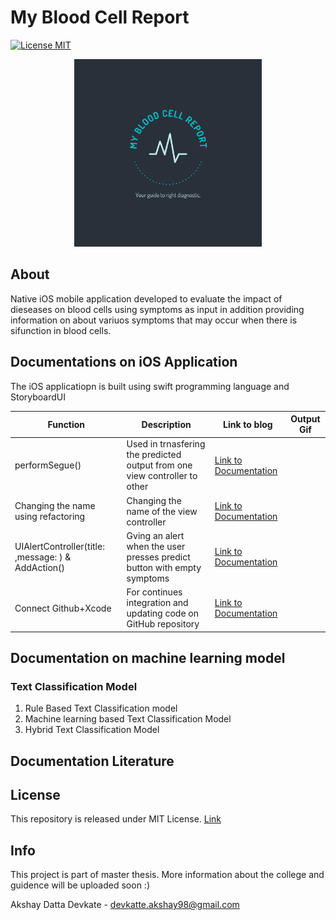 # My Blood Cell Report 
[![License MIT](https://img.shields.io/badge/contributions-welcome-brightgreen.svg?style=flat)](https://github.com/dwyl/esta/issues)




<p align="center">
  <img width="300" height="300" src="https://github.com/AkshayDevkate/CoreML/blob/main/Final/Final/Assets.xcassets/App%20icon.imageset/applogo.png">
</p>



## About
Native iOS mobile application developed to evaluate the impact of dieseases on blood cells using symptoms as input in addition providing information on about variuos symptoms that may occur when there is sifunction in blood cells.

## Documentations on iOS Application

The iOS applicatiopn is built using swift programming language and StoryboardUI 

| Function | Description | Link to blog | Output Gif|
|-|-|-|-|
| performSegue() | Used in trnasfering the predicted output from one view controller to other | [Link to Documentation](https://medium.com/nerd-for-tech/transfer-data-between-the-viewcontroller-in-uikit-basic-step-by-step-guide-cc53368b852d) | |
| Changing the name using refactoring  | Changing the name of the view controller |  [Link to Documentation](https://medium.com/codex/change-name-of-viewcontroller-in-storyboardui-d5c1acd22335)| |
| UIAlertController(title: ,message: ) & AddAction() | Gving an alert when the user presses predict button with empty symptoms | [Link to Documentation](https://akshaydevkate.medium.com/how-to-create-uialert-in-storyboard-ui-xcode-a021756db086)  | |
| Connect Github+Xcode | For continues integration and updating code on GitHub repository| [Link to Documentation](https://akshaydevkate.medium.com/how-to-connect-github-and-xcode-499134c62eac)||

## Documentation on machine learning model

### Text Classification Model
1. Rule Based Text Classification model
2. Machine learning based Text Classification Model
3. Hybrid Text Classification Model


## Documentation Literature 


## License 
This repository is released under MIT License. [Link](https://github.com/AkshayDevkate/CoreML/blob/main/LICENSE)

## Info
This project is part of master thesis. More information about the college and guidence will be uploaded soon :)

Akshay Datta Devkate - devkatte.akshay98@gmail.com








